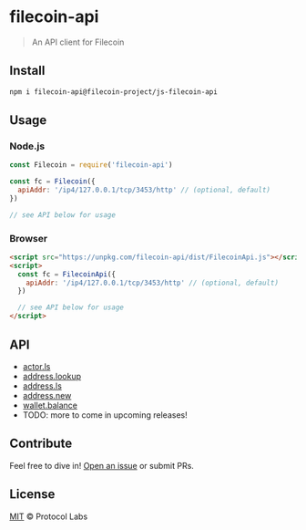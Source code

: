 # filecoin-api

> An API client for Filecoin

## Install

```sh
npm i filecoin-api@filecoin-project/js-filecoin-api
```

## Usage

### Node.js

```js
const Filecoin = require('filecoin-api')

const fc = Filecoin({
  apiAddr: '/ip4/127.0.0.1/tcp/3453/http' // (optional, default)
})

// see API below for usage
```

### Browser

```html
<script src="https://unpkg.com/filecoin-api/dist/FilecoinApi.js"></script>
<script>
  const fc = FilecoinApi({
    apiAddr: '/ip4/127.0.0.1/tcp/3453/http' // (optional, default)
  })

  // see API below for usage
</script>
```

## API

* [actor.ls](API.md#actorls)
* [address.lookup](API.md#addresslookup)
* [address.ls](API.md#addressls)
* [address.new](API.md#addressnew)
* [wallet.balance](API.md#walletbalance)
* TODO: more to come in upcoming releases!

## Contribute

Feel free to dive in! [Open an issue](https://github.com/filecoin-project/js-filecoin-api/issues/new) or submit PRs.

## License

[MIT](LICENSE) © Protocol Labs
